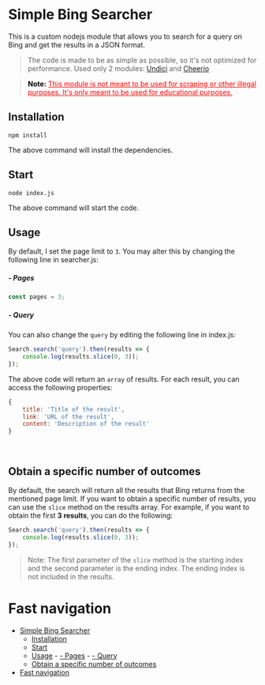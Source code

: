 # Simple Bing Searcher
This is a custom nodejs module that allows you to search for a query on Bing and get the results in a JSON format.
> The code is made to be as simple as possible, so it's not optimized for performance.
> Used only 2 modules: [Undici](https://www.npmjs.com/package/undici) and [Cheerio](https://www.npmjs.com/package/cheerio)

> <p style="color: red">
> <b style="color: black">Note:</b> <u>This module is not meant to be used for scraping or other illegal purposes. It's only meant to be used for educational purposes.</u>
> </p>

	
## Installation
```
npm install
```
The above command will install the dependencies.

## Start
```
node index.js
```
The above command will start the code.

## Usage
By default, I set the page limit to `3`. You may alter this by changing the following line in searcher.js:

##### - Pages
```javascript
const pages = 3;
```

##### - Query
You can also change the `query` by editing the following line in index.js:
```javascript
Search.search('query').then(results => {
    console.log(results.slice(0, 3));
});
```

The above code will return an `array` of results. For each result, you can access the following properties:
```javascript
{
    title: 'Title of the result',
    link: 'URL of the result',
    content: 'Description of the result'
}
```
<br>

## Obtain a specific number of outcomes
By default, the search will return all the results that Bing returns from the mentioned page limit. If you want to obtain a specific number of results, you can use the `slice` method on the results array. For example, if you want to obtain the first <b>3 results</b>, you can do the following:
```javascript
Search.search('query').then(results => {
    console.log(results.slice(0, 3));
});
```
> Note: The first parameter of the `slice` method is the starting index and the second parameter is the ending index. The ending index is not included in the results.


# Fast navigation
- [Simple Bing Searcher](#simple-bing-searcher)
  - [Installation](#installation)
  - [Start](#start)
  - [Usage](#usage)
        - [- Pages](#--pages)
        - [- Query](#--query)
  - [Obtain a specific number of outcomes](#obtain-a-specific-number-of-outcomes)
- [Fast navigation](#fast-navigation)